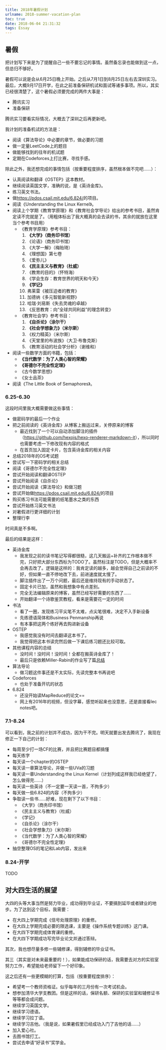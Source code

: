 ```yaml
---
title: 2018年暑假计划
urlname: 2018-summer-vacation-plan
toc: true
date: 2018-06-04 21:31:32
tags: Essay
---
```


## 暑假

把计划写下来是为了提醒自己一些不要忘记的事情。虽然备忘录也能做到这一点，但总归不够好。

暑假可以说是会从6月25日晚上开始。之后从7月1日到8月25日左右去深圳实习。最后，大概9月17日开学，在此之前准备保研机试和面试等诸多事项。所以，其实已经很清楚了，这个暑假必须要完成的两件大事是：
* 腾讯实习
* 准备保研

腾讯实习要看实际情况，大概去了深圳之后再更新吧。

我计划的准备机试的方法是：
* 阅读《算法导论》中必要的章节，做必要的习题
* 做一定量LeetCode上的题目
* 做能够找到的往年的机试题
* 定期在Codeforces上打比赛，寻找手感。

除此之外，我还想完成的事情包括（按重要程度排序，虽然根本做不完吧……）：
* 认真阅读和翻译《OSTEP》这本教材。
* 继续阅读英国文学，准确的说，是《英诗金库》。
* 练习英文书法。
* 做<https://pdos.csail.mit.edu/6.824/>的项目。
* 阅读《Understanding the Linux Kernel》。
* 阅读上个学期《教育学原理》和《教育社会学导论》给出的参考书目，虽然肯定读不完就是了。（用粗体标出了我大概真的会去读的书，其余的就放在这里当个参考书目用）
  * 《教育学原理》参考书目：
    1. **《大学》（商务印书馆）**
    2. 《论语》（商务印书馆）
    3. 《大学一解》（梅贻琦）
    4. 《理想国》第七卷
    5. 《爱弥儿》
    6. **《民主主义与教育》（杜威）**
    7. 《教育的目的》（怀特海）
    8. 《学会生存：教育世界的明天和今天》
    9. **《学记》**
    10. 弗莱雷《被压迫者的教育》
    11. 加德纳《多元智能新视野》
    12. 哈瑞·刘易斯《失去灵魂的卓越》
    13. 《反思教育：向“全球共同利益”的理念转变》
  * 《教育社会学》参考书目：
    1. **《自杀论》（涂尔干）**
    2. **《社会学想象力》（米尔斯）**
    3. 《权力精英》（米尔斯）
    4. 《天堂里的布波族》（大卫·布鲁克斯）
    5. 《教育活动的社会学分析》（谢维和）
* 阅读一些数学方面的书籍，包括：
  * **《当代数学：为了人类心智的荣耀》**
  * **《哥德尔不完全性定理》**
  * 《古今数学思想》
  * 《女士品茶》
* 阅读《The Little Book of Semaphores》。

### 6.25-6.30

这段时间里我大概需要做这些事情：
* 做密码学的最后一个作业
* 把之前阅读的《英诗金库》从博客上搬运过来，关停原来的博客
  * 最近找到了一个可以自动添加脚注的插件（<https://github.com/hexojs/hexo-renderer-markdown-it>），所以同时也需要考虑一下修改现有内容的格式
  * 在首页加入固定卡片，包含英诗金库的相关内容
* 总结2018年的OS考试题
* 尝试写一下密码学的相关总结
* 阅读《哥德尔不完全性定理》
* 尝试开始阅读和翻译OSTEP
* 尝试开始阅读《自杀论》
* 尝试开始阅读《算法导论》和做习题
* 尝试开始做<https://pdos.csail.mit.edu/6.824/>的项目
* 购买练习书法可能需要的纸笔墨水之类的东西
* 尝试开始练习英文书法
* 对暑假进行更详细的计划
* 整理行李

时间真是不多啊。

最后的结果是这样：
* 英诗金库
  * 我发现之前的读书笔记写得都很糙，这几天搬运+补齐的工作根本做不完，只好把大部分东西标为TODO了。虽然标注是TODO，但是大概率不会再去改了。逻辑是这样的：我肯定读的越多，越会觉得自己之前读的不好，但如果一直不停地改下去，前进速度就太慢了。
  * 脚注插件出了一万个问题，最后还是维持现有的手动状态了。
  * 固定卡片已加，虽然和我想象中有点差别。
  * 完全无法编辑原来的博客，虽然已经写好需要的东西了……
  * 开始翻译一个诗歌鉴赏教程，看来是需要花一定的时间
* 书法
  * 看了一圈，发现练习平尖笔不太难，点尖笔很难，决定不入手新设备
  * 先练德语简体和Business Penmanship再说
  * 有本事把这两个练好再去购进新设备
* OSTEP
  * 我感觉我没有时间去翻译这本书了。
  * 我觉得把这本书读完然后做一下课后练习题还比较可取。
* 其他课程内容的总结
  * 没时间！没时间！没时间！全都在搬英诗金库了！
  * 最后只是依赖Miller-Rabin的作业写了篇[总结](/post/the-principles-and-implementation-of-miller-rabin-primality-test)
* 算法导论
  * 做习题这件事还是不太实际，先读完整本书再说吧
* Codeforces
  * 也处于准备开坑的状态
* 6.824
  * 还没开始读MapReduce的论文==
  * 网上有2016年的视频，但没字幕，感觉听起来也没意思，还是直接看lec notes吧。

### 7.1-8.24

可以看到，我之前的计划并不成功，因为干不完。明天就要出发去腾讯了，我现在修正一下自己的计划：
* 每周至少打一场CF的比赛，并且把比赛题目都搞懂
* 每天练字
* 每天读一个chapter的OSTEP
* 每天读一章算法导论，并做一些UVa的习题
* 每天读一章Understanding the Linux Kernel（计划列成这样我已经绝望了，怎么做得完……）
* 每天读一些英诗（不一定要一天读一首，不拘多少）
* 每天做一些6.824的内容（不拘多少）
* 争取读一些书……好难，现在剩下了以下书目：
  * 《大学》（商务印书馆）
  * 《民主主义与教育》（杜威）
  * 《学记》
  * 《自杀论》（涂尔干）
  * 《社会学想象力》（米尔斯）
  * 《当代数学：为了人类心智的荣耀》
  * 《哥德尔不完全性定理》
* 抽空整理OS的笔记和Lab内容，发出来

### 8.24-开学

TODO

## 对大四生活的展望

大四的头等大事当然是努力毕业，成功得到毕业证，不要搞到延毕或者肄业的地步。为了达到这个目标，我需要：
* 在大四上学期完成《信号处理原理》的重修。
* 在大四上学期完成必要的限选课，主要是《操作系统专题训练》这门课。
* 在大四下学期完成体育课的重修。
* 在大四下学期成功写完毕业论文并通过答辩。

其次，我也想尽量多修一些辅修课，得到辅修的毕业证书。

其三（其实是对未来最重要的！），如果能成功保研的话，我需要去对方的实验室努力工作，希望能给老师留下一个好印象。

这之后还有一些更模糊的打算，包括（按重要程度排序）：
* 希望考一个教师资格证。似乎每年的三月份有一次考试机会。
* 想参加清华大学支教团。但是这样的话，保研名额、保研的实验室和辅修证书等等都会成问题。
* 继续学习英国文学。
* 继续学习德语。
* 继续学习拉丁语。
* 继续学习吉他。（我是说，如果暑假里已经成功入门了吉他的话……）
* 加入爱心社。
* 去图书馆打工。
* 尝试去申请“好读书”奖学金。

